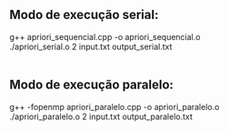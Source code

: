 ## Modo de execução serial: <br>
g++ apriori_sequencial.cpp -o apriori_sequencial.o <br>
./apriori_serial.o 2 input.txt output_serial.txt <br> <br>

## Modo de execução paralelo: <br>
g++ -fopenmp apriori_paralelo.cpp -o apriori_paralelo.o <br>
./apriori_paralelo.o 2 input.txt output_paralelo.txt
